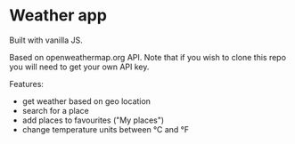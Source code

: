 # Weather app

Built with vanilla JS.

Based on openweathermap.org API.
Note that if you wish to clone this repo you will need to get your own API key.

Features:

- get weather based on geo location
- search for a place
- add places to favourites ("My places")
- change temperature units between °C and °F
